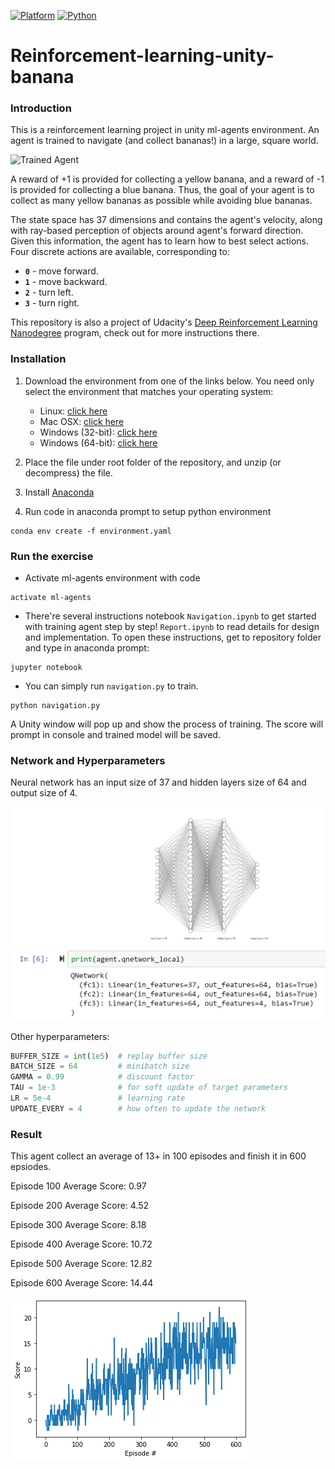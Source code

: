 [![Platform](https://img.shields.io/badge/Platform-Pytorch-orange.svg)](https://https://pytorch.org)
[![Python](https://img.shields.io/badge/Python-3.6s-green.svg)]()

[//]: # (Image References)

[image1]: https://user-images.githubusercontent.com/10624937/42135619-d90f2f28-7d12-11e8-8823-82b970a54d7e.gif "Trained Agent"

# Reinforcement-learning-unity-banana


### Introduction

This is a reinforcement learning project in unity ml-agents environment. An agent is trained to navigate (and collect bananas!) in a large, square world.  

![Trained Agent][image1]

A reward of +1 is provided for collecting a yellow banana, and a reward of -1 is provided for collecting a blue banana.  Thus, the goal of your agent is to collect as many yellow bananas as possible while avoiding blue bananas.  

The state space has 37 dimensions and contains the agent's velocity, along with ray-based perception of objects around agent's forward direction.  Given this information, the agent has to learn how to best select actions.  Four discrete actions are available, corresponding to:
- **`0`** - move forward.
- **`1`** - move backward.
- **`2`** - turn left.
- **`3`** - turn right.

This repository is also a project of Udacity's [Deep Reinforcement Learning Nanodegree](https://www.udacity.com/course/deep-reinforcement-learning-nanodegree--nd893) program, check out for more instructions there.  

### Installation

1. Download the environment from one of the links below.  You need only select the environment that matches your operating system:
    - Linux: [click here](https://s3-us-west-1.amazonaws.com/udacity-drlnd/P1/Banana/Banana_Linux.zip)
    - Mac OSX: [click here](https://s3-us-west-1.amazonaws.com/udacity-drlnd/P1/Banana/Banana.app.zip)
    - Windows (32-bit): [click here](https://s3-us-west-1.amazonaws.com/udacity-drlnd/P1/Banana/Banana_Windows_x86.zip)
    - Windows (64-bit): [click here](https://s3-us-west-1.amazonaws.com/udacity-drlnd/P1/Banana/Banana_Windows_x86_64.zip)
    
2. Place the file under root folder of the repository, and unzip (or decompress) the file. 

3. Install [Anaconda](https://www.anaconda.com/)

4. Run code in anaconda prompt to setup python environment
```
conda env create -f environment.yaml
```

### Run the exercise

- Activate ml-agents environment with code
```
activate ml-agents
```
- There're several instructions notebook
`Navigation.ipynb` to get started with training agent step by step! 
`Report.ipynb` to read details for design and implementation.
To open these instructions, get to repository folder and type in anaconda prompt:
```
jupyter notebook
```

- You can simply run `navigation.py` to train.
```
python navigation.py
```
A Unity window will pop up and show the process of training. The score will prompt in console and trained model will be saved.

### Network and Hyperparameters

Neural network has an input size of 37 and hidden layers size of 64 and output size of 4.

![nn](./nn.svg)
![agent_network](./agent_network.PNG)

Other hyperparameters:
```python
BUFFER_SIZE = int(1e5)  # replay buffer size
BATCH_SIZE = 64         # minibatch size
GAMMA = 0.99            # discount factor
TAU = 1e-3              # for soft update of target parameters
LR = 5e-4               # learning rate 
UPDATE_EVERY = 4        # how often to update the network
```

### Result

This agent collect an average of 13+ in 100 episodes and finish it in 600 epsiodes.

Episode 100	Average Score: 0.97

Episode 200	Average Score: 4.52

Episode 300	Average Score: 8.18

Episode 400	Average Score: 10.72

Episode 500	Average Score: 12.82

Episode 600	Average Score: 14.44

![result](./result.png)